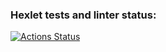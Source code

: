### Hexlet tests and linter status:
[![Actions Status](https://github.com/Dzeras/php-project-45/actions/workflows/hexlet-check.yml/badge.svg)](https://github.com/Dzeras/php-project-45/actions)